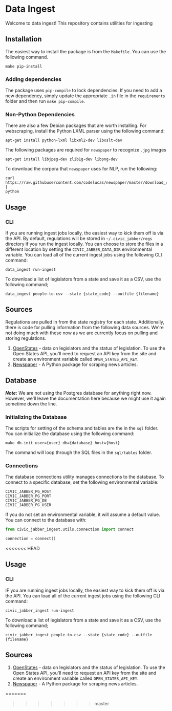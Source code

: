 # Data Ingest

Welcome to data ingest! This repository contains utilities for ingesting

## Installation

The easiest way to install the package is from the `Makefile`. You can use the following
command.

```
make pip-install
```


### Adding dependencies

The package uses `pip-compile` to lock dependencies. If you need to add a new
dependency, simply update the appropriate `.in` file in the `requirements` folder and
then run `make pip-compile`.

### Non-Python Dependencies

There are also a few Debian packages that are worth installing. For webscraping,
install the Python LXML parser using the following command:

```
apt-get install python-lxml libxml2-dev libxslt-dev
```

The following packages are required for `newspaper` to recognize `.jpg` images
```
apt-get install libjpeg-dev zlib1g-dev libpng-dev
```

To download the corpora that `newspaper` uses for NLP, run the following:
```
curl https://raw.githubusercontent.com/codelucas/newspaper/master/download_corpora.py |
python
```
## Usage

### CLI

If you are running ingest jobs locally, the easiest way to kick them off is via the API.
By default, regulations will be stored in `~/.civic_jabber/regs` directory if you
run the ingest locally. You can choose to store the files in a different location by
setting the `CIVIC_JABBER_DATA_DIR` environmental variable.
You can load all of the current ingest jobs using the following CLI command:

```
data_ingest run-ingest
```

To download a list of legislators from a state and save it as a CSV, use the following
command;

```
data_ingest people-to-csv --state {state_code} --outfile {filename}
```

## Sources

Regulations are pulled in from the state registry for each state. Additionally, there
is code for pulling information from the following data sources. We're not doing much
with these now as we are currently focus on pulling and storing regulations.

1. [OpenStates](https://openstates.org) - data on legislators and the status of legislation. To use the Open States API, you'll need to request an API key from the site and create an environment variable called `OPEN_STATES_API_KEY`.
2. [Newspaper](https://newspaper.readthedocs.io) - A Python package for scraping news
   articles.

## Database

***Note:*** We are not using the Postgres database for anything right now. However,
we'll leave the documentation here because we might use it again sometime down the line.

### Initializing the Database

The scripts for setting of the schema and tables are the in the `sql` folder. You can
initialize the database using the following command:

```
make db-init user={user} db={database} host={host}
```

The command will loop through the SQL files in the `sql/tables` folder.

### Connections

The database connections utility manages connections to the database. To connect to a
specific database, set the following environmental variable:

```
CIVIC_JABBER_PG_HOST
CIVIC_JABBER_PG_PORT
CIVIC_JABBER_PG_DB
CIVIC_JABBER_PG_USER
```

If you do not set an environmental variable, it will assume a default value. You can
connect to the database with:

```python
from civic_jabber_ingest.utils.connection import connect

connection = connect()

```
<<<<<<< HEAD

## Usage

### CLI

IF you are running ingest jobs locally, the easiest way to kick them off is via the API.
You can load all of the current ingest jobs using the following CLI command:

```
civic_jabber_ingest run-ingest
```

To download a list of legislators from a state and save it as a CSV, use the following
command;

```
civic_jabber_ingest people-to-csv --state {state_code} --outfile {filename}
```

## Sources

1. [OpenStates](https://openstates.org) - data on legislators and the status of legislation. To use the Open States API, you'll need to request an API key from the site and create an environment variable called `OPEN_STATES_API_KEY`.
2. [Newspaper](https://newspaper.readthedocs.io) - A Python package for scraping news
   articles.

=======
>>>>>>> master
